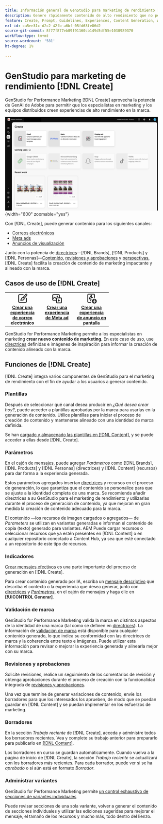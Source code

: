 ```yaml
---
title: Información general de GenStudio para marketing de rendimiento [!DNL Create]
description: Genere rápidamente contenido de alto rendimiento que no pertenezca a la marca con IA generativa en Adobe GenStudio para el marketing de rendimiento [!DNL Create].
feature: Create, Prompt, Guidelines, Experiences, Content Generation, Approval
exl-id: ca5ee31c-d2c2-42fb-a6bf-05fd63fe86d2
source-git-commit: 8f77f877eb09f91160cb149d5df55e1030989370
workflow-type: tm+mt
source-wordcount: '581'
ht-degree: 1%

---
```


# GenStudio para marketing de rendimiento [!DNL Create]

GenStudio for Performance Marketing [!DNL Create] aprovecha la potencia de GenAI de Adobe para permitir que los especialistas en marketing y los equipos distribuidos creen experiencias de alto rendimiento en la marca.

![Crear tablero](/help/assets/create.png){width="600" zoomable="yes"}

Con [!DNL Create], puede generar contenido para los siguientes canales:

* [Correos electrónicos](email-experiences.md)
* [Meta ads](meta-experiences.md)
* [Anuncios de visualización](display-ad-experiences.md)

Junto con la potencia de [directrices](/help/user-guide/guidelines/overview.md)—[!DNL Brands], [!DNL Products] y [!DNL Personas]—[Contenido](/help/user-guide/content/overview.md), [revisiones y aprobaciones](/help/user-guide/approvals/overview.md) y [perspectivas](/help/user-guide/insights/overview.md), [!DNL Create] facilita la creación de contenido de marketing impactante y alineado con la marca.

## Casos de uso de [!DNL Create]

<table style="table-layout:fixed">
<tr style="border: 0;">
   <td align="center" valign="top" width="100">
      <a href="/help/user-guide/create/create-email-experience.md">
      <img alt="Crear contenido nuevo" src="../../assets/icons/icon-create.svg" width="35">
      </a>
      <div>
         <a href="/help/user-guide/create/create-email-experience.md">
         <strong>Crear una experiencia de correo electrónico</strong>
         </a>
      </div>
   </td>
   <td align="center" valign="top" width="100">
      <a href="/help/user-guide/create/create-meta-ad.md">
      <img alt="Crear una experiencia de Meta ad" src="../../assets/icons/icon-asset.svg" width="35">
      </a>
      <div>
         <a href="/help/user-guide/create/create-meta-ad.md">
         <strong>Crear una experiencia de Meta ad</strong>
         </a>
      </div>
   </td>
   <td align="center" valign="top" width="100">
      <a href="/help/user-guide/create/create-display-ad.md">
      <img alt="Crear una experiencia de anuncio en pantalla" src="../../assets/icons/icon-addTemplate.svg" width="35">
      </a>
      <div>
         <a href="/help/user-guide/create/create-display-ad.md">
         <strong>Crear una experiencia de anuncio en pantalla</strong>
         </a>
      </div>
   </td>
</tr>
</table>

GenStudio for Performance Marketing permite a los especialistas en marketing **crear nuevo contenido de marketing**. En este caso de uso, use [directrices](/help/user-guide/guidelines/overview.md) definidas e imágenes de inspiración para informar la creación de contenido alineado con la marca.

## Funciones de [!DNL Create]

[!DNL Create] integra varios componentes de GenStudio para el marketing de rendimiento con el fin de ayudar a los usuarios a generar contenido.

### Plantillas

Después de seleccionar qué canal desea producir en _¿Qué desea crear hoy?_, puede acceder a plantillas aprobadas por la marca para usarlas en la generación de contenido. Utilice plantillas para iniciar el proceso de creación de contenido y mantenerse alineado con una identidad de marca definida.

Se han [cargado y almacenado las plantillas en [!DNL Content]](/help/user-guide/content/overview.md), y se puede acceder a ellas desde [!DNL Create].

### Parámetros

En el cajón de mensajes, puede agregar _Parámetros_ como [!DNL Brands], [!DNL Products] y [!DNL Personas] (directrices) y [!DNL Content] (recursos) para dar forma a la experiencia generada.

Estos parámetros agregados insertan [directrices](/help/user-guide/guidelines/overview.md) y recursos en el proceso de generación, lo que garantiza que el contenido se personalice para que se ajuste a la identidad completa de una marca. Se recomienda añadir directrices a su GenStudio para el marketing de rendimiento y utilizarlas durante el proceso de generación de contenido, ya que mejoran en gran medida la creación de contenido adecuado para la marca.

El contenido —los recursos de imagen cargados o agregados— de _Parameters_ se utilizan en variantes generadas e informan el contenido de copia (texto) generado para variantes. AEM Puede cargar recursos o seleccionar recursos que ya estén presentes en [!DNL Content] o en cualquier repositorio conectado a Content Hub, ya sea que esté conectado a un repositorio de este tipo de recursos.

### Indicadores

[Crear mensajes efectivos](/help/user-guide/effective-prompts.md) es una parte importante del proceso de generación en [!DNL Create].

Para crear contenido generado por IA, escriba un [mensaje descriptivo](/help/user-guide/effective-prompts.md) que describa el contexto o la experiencia que desea generar, junto con [directrices](/help/user-guide/guidelines/overview.md) y [_Parámetros_](#parameters), en el cajón de mensajes y haga clic en **[!UICONTROL Generar]**.

### Validación de marca

GenStudio for Performance Marketing valida la marca en distintos aspectos de la identidad de una marca (tal como se definen en [directrices](/help/user-guide/guidelines/overview.md)). La información de [validación de marca](/help/user-guide/guidelines/brand-validation.md) está disponible para cualquier contenido generado, lo que indica su conformidad con las directrices de marca y la coherencia entre texto e imágenes. Puede utilizar esta información para revisar o mejorar la experiencia generada y alinearla mejor con su marca.

### Revisiones y aprobaciones

Solicite revisiones, realice un seguimiento de los comentarios de revisión y obtenga aprobaciones durante el proceso de creación con la funcionalidad integrada de [revisiones y aprobaciones](/help/user-guide/approvals/overview.md).

Una vez que termine de generar variaciones de contenido, envíe los borradores para que los interesados los aprueben, de modo que se puedan guardar en [!DNL Content] y se puedan implementar en los esfuerzos de marketing.

### Borradores

En la sección _Trabajo reciente_ de [!DNL Create], acceda y administre todos los borradores recientes. Vea y complete su trabajo anterior para prepararlo para publicarlo en [[!DNL Content]](/help/user-guide/content/overview.md).

Los borradores en curso se guardan automáticamente. Cuando vuelva a la página de inicio de [!DNL Create], la sección _Trabajo reciente_ se actualizará con los borradores más recientes. Para cada borrador, puede ver si se ha _aprobado_ o si aún está en formato _Borrador_.

### Administrar variantes

GenStudio for Performance Marketing permite [un control exhaustivo de secciones de variantes individuales](/help/user-guide/create/manage-variants.md).

Puede revisar secciones de una sola variante, volver a generar el contenido de secciones individuales y utilizar las ediciones sugeridas para mejorar el mensaje, el tamaño de los recursos y mucho más, todo dentro del lienzo.
